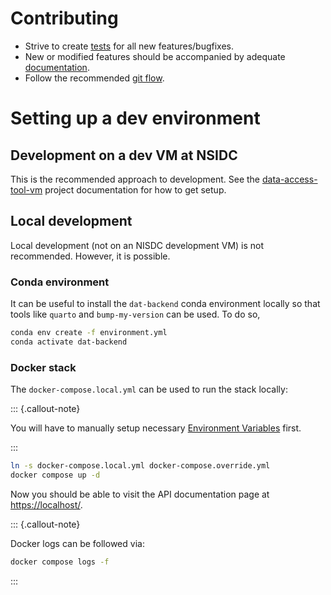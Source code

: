# Contributing

- Strive to create [tests](testing.md) for all new features/bugfixes.
- New or modified features should be accompanied by adequate
  [documentation](docs.md).
- Follow the recommended
  [git flow](https://docs.github.com/en/get-started/using-github/github-flow#following-github-flow).

# Setting up a dev environment

## Development on a dev VM at NSIDC

This is the recommended approach to development. See the
[data-access-tool-vm](https://github.com/nsidc/data-access-tool-vm) project
documentation for how to get setup.

## Local development

Local development (not on an NISDC development VM) is not recommended. However,
it is possible.

### Conda environment

It can be useful to install the `dat-backend` conda environment locally so that
tools like `quarto` and `bump-my-version` can be used. To do so,

```bash
conda env create -f environment.yml
conda activate dat-backend
```

### Docker stack

The `docker-compose.local.yml` can be used to run the stack locally:

::: {.callout-note}

You will have to manually setup necessary [Environment Variables](envvars.md)
first.

:::

```bash
ln -s docker-compose.local.yml docker-compose.override.yml
docker compose up -d
```

Now you should be able to visit the API documentation page at
<https://localhost/>.

::: {.callout-note}

Docker logs can be followed via:

```bash
docker compose logs -f
```

:::
